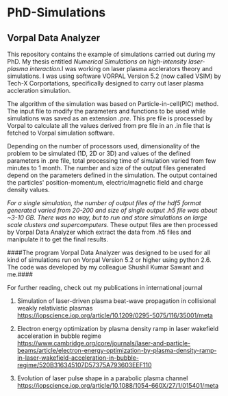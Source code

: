 # PhD-Simulations
## Vorpal Data Analyzer

This repository contains the example of simulations carried out during my PhD. My thesis entitled _Numerical Simulations on high-intensity laser-plasma interaction_.I was working on laser plasma acclerators theory and simulations. I was using software VORPAL Version 5.2 (now called VSIM) by Tech-X Corportations, specifically designed to carry out laser plasma accleration simulation.

The algorithm of the simulation was based on Particle-in-cell(PIC) method. The input file to modify the parameters and functions to be used while simulations was saved as an extension _.pre_. This pre file is processed by Vorpal to calculate all the values derived from pre file in an .in file that is fetched to Vorpal simulation software. 

Depending on the number of processors used, dimensionality of the problem to be simulated (1D, 2D or 3D) and values of the defined parameters in .pre file, total processing time of simulation varied from few minutes to 1 month. The number and size of the output files generated depend on the parameters defined in the simulation. The output contained the particles' position-momentum, electric/magnetic field and charge density values. 

_For a single simulation, the number of output files of the hdf5 format generated varied from 20-200 and size of single output .h5 file was about ~3-10 GB. There was no way, but to run and store simulations on large scale clusters and supercomputers_. These output files are then processed by Vorpal Data Analyzer which extract the data from .h5 files and manipulate it to get the final results. 

####The program Vorpal Data Analyzer was designed to be used for all kind of simulations run on Vorpal Version 5.2 or higher using python 2.6. The code was developed by my colleague Shushil Kumar Sawant and me.#### 

For further reading, check out my publications in international journal

1. Simulation of laser-driven plasma beat-wave propagation in collisional weakly relativistic plasmas
https://iopscience.iop.org/article/10.1209/0295-5075/116/35001/meta

2. Electron energy optimization by plasma density ramp in laser wakefield acceleration in bubble regime
https://www.cambridge.org/core/journals/laser-and-particle-beams/article/electron-energy-optimization-by-plasma-density-ramp-in-laser-wakefield-acceleration-in-bubble-regime/520B316345107D57375A793603EEF110

3. Evolution of laser pulse shape in a parabolic plasma channel
https://iopscience.iop.org/article/10.1088/1054-660X/27/1/015401/meta
